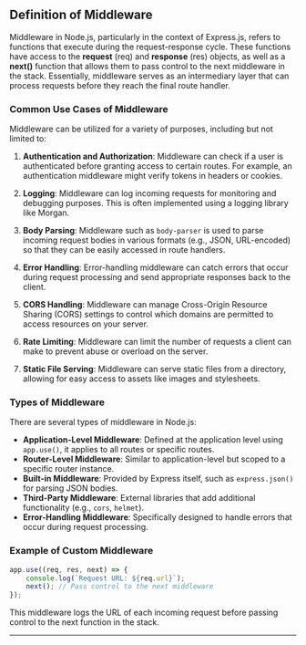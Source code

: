 ## Definition of Middleware

Middleware in Node.js, particularly in the context of Express.js, refers to functions that execute during the request-response cycle. These functions have access to the **request** (req) and **response** (res) objects, as well as a **next()** function that allows them to pass control to the next middleware in the stack. Essentially, middleware serves as an intermediary layer that can process requests before they reach the final route handler.

### Common Use Cases of Middleware

Middleware can be utilized for a variety of purposes, including but not limited to:

1. **Authentication and Authorization**: Middleware can check if a user is authenticated before granting access to certain routes. For example, an authentication middleware might verify tokens in headers or cookies.

2. **Logging**: Middleware can log incoming requests for monitoring and debugging purposes. This is often implemented using a logging library like Morgan.

3. **Body Parsing**: Middleware such as `body-parser` is used to parse incoming request bodies in various formats (e.g., JSON, URL-encoded) so that they can be easily accessed in route handlers.

4. **Error Handling**: Error-handling middleware can catch errors that occur during request processing and send appropriate responses back to the client.

5. **CORS Handling**: Middleware can manage Cross-Origin Resource Sharing (CORS) settings to control which domains are permitted to access resources on your server.

6. **Rate Limiting**: Middleware can limit the number of requests a client can make to prevent abuse or overload on the server.

7. **Static File Serving**: Middleware can serve static files from a directory, allowing for easy access to assets like images and stylesheets.

### Types of Middleware

There are several types of middleware in Node.js:

- **Application-Level Middleware**: Defined at the application level using `app.use()`, it applies to all routes or specific routes.
- **Router-Level Middleware**: Similar to application-level but scoped to a specific router instance.
- **Built-in Middleware**: Provided by Express itself, such as `express.json()` for parsing JSON bodies.
- **Third-Party Middleware**: External libraries that add additional functionality (e.g., `cors`, `helmet`).
- **Error-Handling Middleware**: Specifically designed to handle errors that occur during request processing.

### Example of Custom Middleware

```javascript
app.use((req, res, next) => {
    console.log(`Request URL: ${req.url}`);
    next(); // Pass control to the next middleware
});
```

This middleware logs the URL of each incoming request before passing control to the next function in the stack.

---
